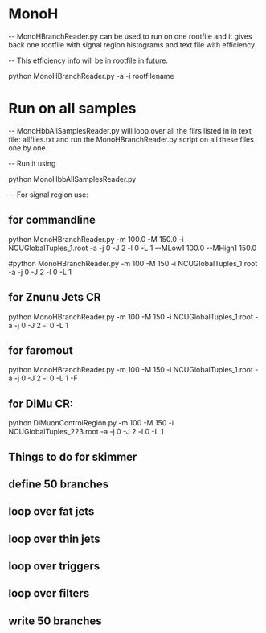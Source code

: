 # MonoH

-- MonoHBranchReader.py can be used to run on one rootfile and it gives back one rootfile with signal region histograms and text file with efficiency. 

-- This efficiency info will be in rootfile in future. 

python MonoHBranchReader.py -a -i rootfilename

# Run on all samples

-- MonoHbbAllSamplesReader.py will loop over all the filrs listed in in text file: allfiles.txt and run the MonoHBranchReader.py script on all these files one by one. 

-- Run it using 

python MonoHbbAllSamplesReader.py


-- For signal region use: 

## for commandline 
python MonoHBranchReader.py  -m 100.0 -M 150.0 -i NCUGlobalTuples_1.root  -a -j 0 -J 2 -l 0 -L 1 --MLow1 100.0 --MHigh1 150.0

#python MonoHBranchReader.py  -m 100 -M 150 -i NCUGlobalTuples_1.root  -a -j 0 -J 2 -l 0 -L 1 

## for Znunu Jets CR 
python MonoHBranchReader.py  -m 100 -M 150 -i NCUGlobalTuples_1.root  -a -j 0 -J 2 -l 0 -L 1 


## for faromout 
python MonoHBranchReader.py  -m 100 -M 150 -i NCUGlobalTuples_1.root  -a -j 0 -J 2 -l 0 -L 1 -F 


## for DiMu CR: 
python DiMuonControlRegion.py  -m 100 -M 150 -i NCUGlobalTuples_223.root -a -j 0 -J 2 -l 0 -L 1


## Things to do for skimmer
## define 50 branches
## loop over fat jets
## loop over thin jets
## loop over triggers
## loop over filters
## write 50 branches
